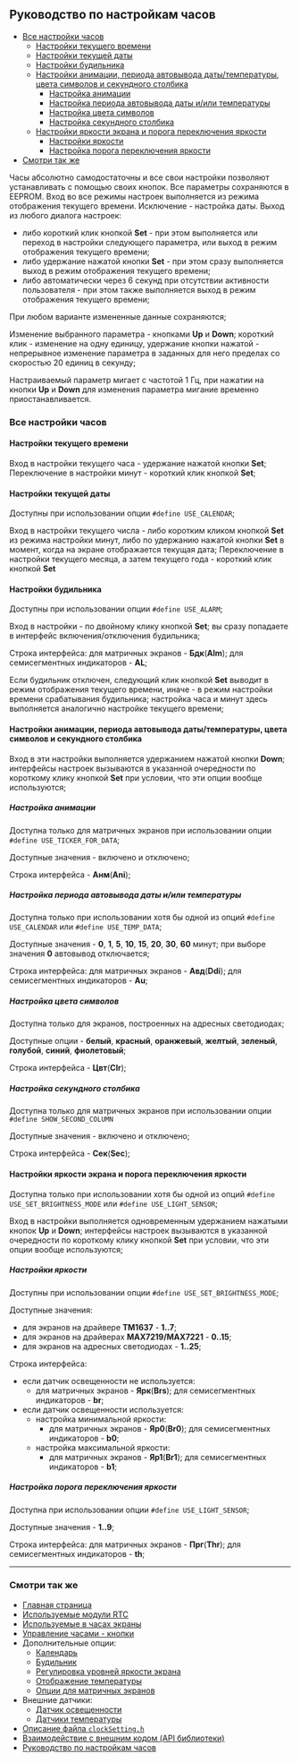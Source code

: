 ## Руководство по настройкам часов

- [Все настройки часов](#все-настройки-часов)
  - [Настройки текущего времени](#настройки-текущего-времени)
  - [Настройки текущей даты](#настройки-текущей-даты)
  - [Настройки будильника](#настройки-будильника)
  - [Настройки анимации, периода автовывода даты/температуры, цвета символов и секундного столбика](#настройки-анимации-периода-автовывода-датытемпературы-цвета-символов-и-секундного-столбика)
    - [Настройка анимации](#настройка-анимации)
    - [Настройка периода автовывода даты и/или температуры](#настройка-периода-автовывода-даты-иили-температуры)
    - [Настройка цвета символов](#настройка-цвета-символов)
    - [Настройка секундного столбика](#настройка-секундного-столбика)
  - [Настройки яркости экрана и порога переключения яркости](#настройки-яркости-экрана-и-порога-переключения-яркости)
    - [Настройки яркости](#настройки-яркости)
    - [Настройка порога переключения яркости](#настройка-порога-переключения-яркости)
- [Смотри так же](#смотри-так-же)

Часы абсолютно самодостаточны и все свои настройки позволяют устанавливать с помощью своих кнопок. Все параметры сохраняются в EEPROM. Вход во все режимы настроек выполняется из режима отображения текущего времени. Исключение - настройка даты. Выход из любого диалога настроек: 
- либо короткий клик кнопкой **Set** - при этом выполняется или переход в настройки следующего параметра, или выход в режим отображения текущего времени;
- либо удержание нажатой кнопки **Set** - при этом сразу выполняется выход в режим отображения текущего времени;
- либо автоматически через 6 секунд при отсутствии активности пользователя - при этом также выполняется выход в режим отображения текущего времени;

При любом варианте измененные данные сохраняются;

Изменение выбранного параметра - кнопками **Up** и **Down**; короткий клик - изменение на одну единицу, удержание кнопки нажатой - непрерывное изменение параметра в заданных для него пределах со скоростью 20 единиц в секунду;

Настраиваемый параметр мигает с частотой 1 Гц, при нажатии на кнопки **Up** и **Down** для изменения параметра мигание временно приостанавливается.

### Все настройки часов

#### Настройки текущего времени 

Вход в настройки текущего часа - удержание нажатой кнопки **Set**; 
Переключение в настройки минут - короткий клик кнопкой **Set**;


#### Настройки текущей даты

Доступны при использовании опции `#define USE_CALENDAR`; 

Вход в настройки текущего числа - либо коротким кликом кнопкой **Set** из режима настройки минут, либо по удержанию нажатой кнопки **Set** в момент, когда на экране отображается текущая дата;
Переключение в настройки текущего месяца, а затем текущего года - короткий клик кнопкой **Set**


#### Настройки будильника

Доступны при использовании опции `#define USE_ALARM`; 

Вход в настройки - по двойному клику кнопкой **Set**; вы сразу попадаете в интерфейс включения/отключения будильника; 

Строка интерфейса: для матричных экранов - **Бдк**(**Alm**); для семисегментных индикаторов - **AL**;

Если будильник отключен, следующий клик кнопкой **Set** выводит в режим отображения текущего времени, иначе - в режим настройки времени срабатывания будильника; настройка часа и минут здесь выполняется аналогично настройке текущего времени;


#### Настройки анимации, периода автовывода даты/температуры, цвета символов и секундного столбика

Вход в эти настройки выполняется удержанием нажатой кнопки **Down**; интерфейсы настроек вызываются в указанной очередности по короткому клику кнопкой **Set** при условии, что эти опции вообще используются;


##### Настройка анимации

Доступна только для матричных экранов при использовании опции `#define USE_TICKER_FOR_DATA`;

Доступные значения - включено и отключено;

Строка интерфейса - **Анм**(**Ani**);


##### Настройка периода автовывода даты и/или температуры

Доступна только при использовании хотя бы одной из опций `#define USE_CALENDAR` или `#define USE_TEMP_DATA`;

Доступные значения - **0**, **1**, **5**, **10**, **15**, **20**, **30**, **60** минут; при выборе значения **0** автовывод отключается;

Строка интерфейса: для матричных экранов - **Авд**(**Ddi**); для семисегментных индикаторов - **Au**;


##### Настройка цвета символов

Доступна только для экранов, построенных на адресных светодиодах;

Доступные опции - **белый**, **красный**, **оранжевый**, **желтый**, **зеленый**, **голубой**, **синий**, **фиолетовый**;

Строка интерфейса - **Цвт**(**Clr**);


##### Настройка секундного столбика

Доступна только для матричных экранов при использовании опции `#define SHOW_SECOND_COLUMN`

Доступные значения - включено и отключено;

Строка интерфейса - **Сек**(**Sec**);


#### Настройки яркости экрана и порога переключения яркости

Доступна только при использовании хотя бы одной из опций `#define USE_SET_BRIGHTNESS_MODE` или `#define USE_LIGHT_SENSOR`;

Вход в настройки выполняется одновременным удержанием нажатыми кнопок **Up** и **Down**; интерфейсы настроек вызываются в указанной очередности по короткому клику кнопкой **Set** при условии, что эти опции вообще используются;


##### Настройки яркости

Доступны при использовании опции `#define USE_SET_BRIGHTNESS_MODE`;

Доступные значения:
- для экранов на драйвере **TM1637** - **1..7**;
- для экранов на драйверах **MAX7219/MAX7221** - **0..15**;
- для экранов на адресных светодиодах - **1..25**;

Строка интерфейса:
- если датчик освещенности не используется:
  - для матричных экранов - **Ярк**(**Brs**); для семисегментных индикаторов - **br**;
- если датчик освещенности используется:
  - настройка минимальной яркости:
    - для матричных экранов - **Яр0**(**Br0**); для семисегментных индикаторов - **b0**;
  - настройка максимальной яркости:
    - для матричных экранов - **Яр1**(**Br1**); для семисегментных индикаторов - **b1**;


##### Настройка порога переключения яркости

Доступна при использовании опции `#define USE_LIGHT_SENSOR`;

Доступные значения - **1..9**;

Строка интерфейса: для матричных экранов - **Прг**(**Thr**); для семисегментных индикаторов - **th**;

<hr>

### Смотри так же
- [Главная страница](../readme.md)
- [Используемые модули RTC](rtc.md)
- [Используемые в часах экраны](displays.md)
- [Управление часами - кнопки](buttons.md)
- Дополнительные опции:
  - [Календарь](calendar.md)
  - [Будильник](alarm.md)
  - [Регулировка уровней яркости экрана](br_adjust.md)
  - [Отображение температуры](show_temp.md)
  - [Опции для матричных экранов](matrix.md)
- Внешние датчики:
  - [Датчик освещенности](light_sensor.md)
  - [Датчики температуры](temp_sensors.md)
- [Описание файла `clockSetting.h`](clock_setting.md)
- [Взаимодействие с внешним кодом (API библиотеки)](api.md)
- [Руководство по настройкам часов](setting.md)
